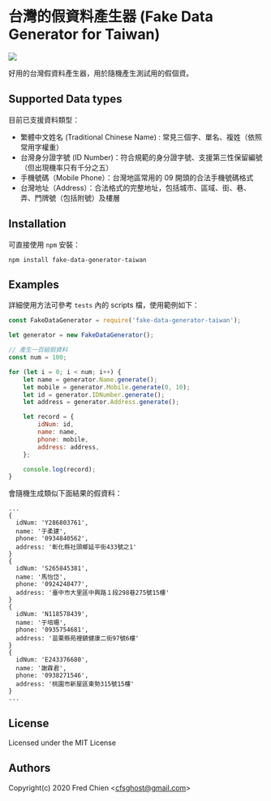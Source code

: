 # 台灣的假資料產生器 (Fake Data Generator for Taiwan)


[![](https://img.shields.io/npm/v/fake-data-generator-taiwan?style=for-the-badge)](https://github.com/cfsghost/fake-data-generator-taiwan)

好用的台灣假資料產生器，用於隨機產生測試用的假個資。

## Supported Data types

目前已支援資料類型：

* 繁體中文姓名 (Traditional Chinese Name) : 常見三個字、單名、複姓（依照常用字權重）
* 台灣身分證字號 (ID Number)：符合規範的身分證字號、支援第三性保留編號（但出現機率只有千分之五）
* 手機號碼（Mobile Phone）：台灣地區常用的 09 開頭的合法手機號碼格式
* 台灣地址（Address）：合法格式的完整地址，包括城市、區域、街、巷、弄、門牌號（包括附號）及樓層

## Installation

可直接使用 `npm` 安裝：

```shell
npm install fake-data-generator-taiwan
```

## Examples

詳細使用方法可參考 `tests` 內的 scripts 檔，使用範例如下：

```javascript
const FakeDataGenerator = require('fake-data-generator-taiwan');

let generator = new FakeDataGenerator();

// 產生一百組假資料
const num = 100;

for (let i = 0; i < num; i++) {
	let name = generator.Name.generate();
	let mobile = generator.Mobile.generate(0, 10);
	let id = generator.IDNumber.generate();
	let address = generator.Address.generate();

	let record = {
		idNum: id,
		name: name,
		phone: mobile,
		address: address,
	};

	console.log(record);
}
```

會隨機生成類似下面結果的假資料：

```shell
...
{
  idNum: 'Y286803761',
  name: '于柔建',
  phone: '0934840562',
  address: '彰化縣社頭鄉延平街433號之1'
}
{
  idNum: 'S265845381',
  name: '馬怡岱',
  phone: '0924248477',
  address: '臺中市大里區中興路１段298巷275號15樓'
}
{
  idNum: 'N118578439',
  name: '于培珊',
  phone: '0935754681',
  address: '苗栗縣苑裡鎮健康二街97號6樓'
}
{
  idNum: 'E243376680',
  name: '謝霖君',
  phone: '0938271546',
  address: '桃園市新屋區東勢315號15樓'
}
...
```

## License

Licensed under the MIT License

## Authors

Copyright(c) 2020 Fred Chien <<cfsghost@gmail.com>>
